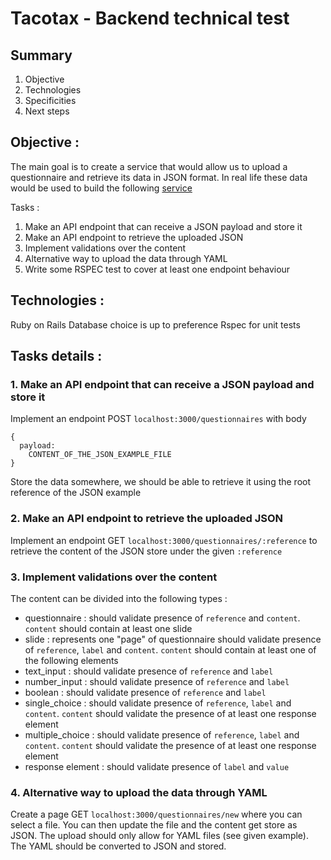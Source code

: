 # Tacotax - Backend technical test
## Summary
1. Objective
2. Technologies
3. Specificities
4. Next steps

## Objective :
The main goal is to create a service that would allow us to upload a questionnaire and retrieve its data in JSON format.
In real life these data would be used to build the following [service](https://www.tacotax.fr/defiscalisation/slider)

Tasks :

1. Make an API endpoint that can receive a JSON payload and store it
2. Make an API endpoint to retrieve the uploaded JSON
3. Implement validations over the content
4. Alternative way to upload the data through YAML
5. Write some RSPEC test to cover at least one endpoint behaviour


## Technologies :
Ruby on Rails
Database choice is up to preference
Rspec for unit tests


## Tasks details :

### 1. Make an API endpoint that can receive a JSON payload and store it

Implement an endpoint POST `localhost:3000/questionnaires` with body

```
{
  payload:
    CONTENT_OF_THE_JSON_EXAMPLE_FILE
}
```

Store the data somewhere, we should be able to retrieve it using the root reference of the JSON example

### 2. Make an API endpoint to retrieve the uploaded JSON

Implement an endpoint GET `localhost:3000/questionnaires/:reference` to retrieve the content of the JSON store under the given `:reference`

### 3. Implement validations over the content

The content can be divided into the following types :
- questionnaire :
  should validate presence of `reference` and `content`. `content` should contain at least one slide
- slide :
  represents one "page" of questionnaire
  should validate presence of `reference`, `label` and `content`. `content` should contain at least one of the following elements
- text_input :
  should validate presence of `reference` and `label`
- number_input :
  should validate presence of `reference` and `label`
- boolean :
  should validate presence of `reference` and `label`
- single_choice :
  should validate presence of `reference`, `label` and `content`. `content` should validate the presence of at least one response element
- multiple_choice :
  should validate presence of `reference`, `label` and `content`. `content` should validate the presence of at least one response element
- response element :
  should validate presence of `label` and `value`


### 4. Alternative way to upload the data through YAML

Create a page GET `localhost:3000/questionnaires/new` where you can select a file.
You can then update the file and the content get store as JSON.
The upload should only allow for YAML files (see given example).
The YAML should be converted to JSON and stored.
